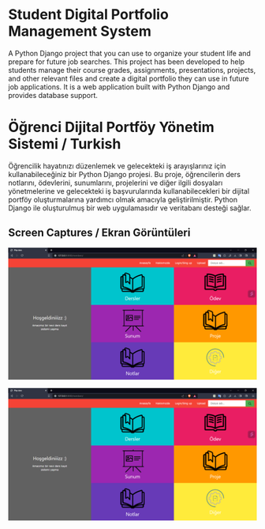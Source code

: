 # Student Digital Portfolio Management System
A Python Django project that you can use to organize your student life and prepare for future job searches.
This project has been developed to help students manage their course grades, assignments, presentations, projects, and other relevant files and create a digital portfolio they can use in future job applications. It is a web application built with Python Django and provides database support.

# Öğrenci Dijital Portföy Yönetim Sistemi / Turkish
Öğrencilik hayatınızı düzenlemek ve gelecekteki iş arayışlarınız için kullanabileceğiniz bir Python Django projesi.
Bu proje, öğrencilerin ders notlarını, ödevlerini, sunumlarını, projelerini ve diğer ilgili dosyaları yönetmelerine ve gelecekteki iş başvurularında kullanabilecekleri bir dijital portföy oluşturmalarına yardımcı olmak amacıyla geliştirilmiştir. Python Django ile oluşturulmuş bir web uygulamasıdır ve veritabanı desteği sağlar.

## Screen Captures / Ekran Görüntüleri

![Oyun Görüntüsü 1](Screenshot/Screenshot1.png)

![Oyun Görüntüsü 2](Screenshot/Screenshot1.png)
